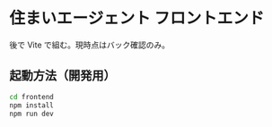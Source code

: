# 住まいエージェント フロントエンド

後で Vite で組む。現時点はバック確認のみ。

## 起動方法（開発用）

```bash
cd frontend
npm install
npm run dev
```
